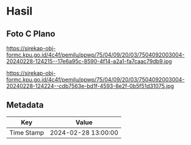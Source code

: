 # Hasil

## Foto C Plano

https://sirekap-obj-formc.kpu.go.id/4c4f/pemilu/ppwp/75/04/09/20/03/7504092003004-20240228-124215--17e6a95c-8590-4f14-a2a1-fa7caac79db9.jpg

https://sirekap-obj-formc.kpu.go.id/4c4f/pemilu/ppwp/75/04/09/20/03/7504092003004-20240228-124224--cdb7563e-bd1f-4593-8e2f-0b5f51d31075.jpg


## Metadata

| Key        | Value               |
| ---------- | ------------------- |
| Time Stamp | 2024-02-28 13:00:00 |




